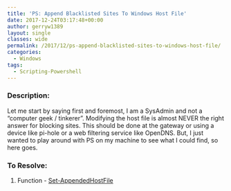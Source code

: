 ```yaml
---
title: 'PS: Append Blacklisted Sites To Windows Host File'
date: 2017-12-24T03:17:48+00:00
author: gerryw1389
layout: single
classes: wide
permalink: /2017/12/ps-append-blacklisted-sites-to-windows-host-file/
categories:
  - Windows
tags:
  - Scripting-Powershell
---
```

<!--more-->

### Description:

Let me start by saying first and foremost, I am a SysAdmin and not a &#8220;computer geek / tinkerer&#8221;. Modifying the host file is almost NEVER the right answer for blocking sites. This should be done at the gateway or using a device like pi-hole or a web filtering service like OpenDNS. But, I just wanted to play around with PS on my machine to see what I could find, so here goes.

### To Resolve:

1. Function - [Set-AppendedHostFile](https://github.com/gerryw1389/powershell/blob/main/gwConfiguration/Public/Set-AppendedHostFile.ps1)